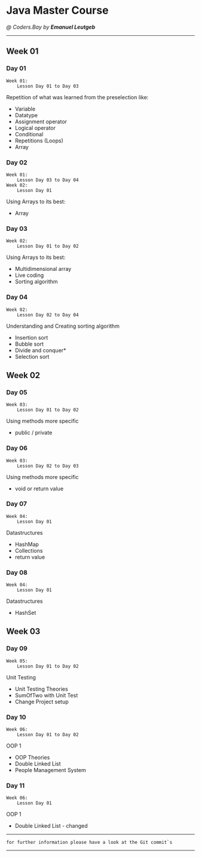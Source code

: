 # Java Master Course
_@ Coders.Bay by **Emanuel Leutgeb**_
_____________________________________

## Week 01

### Day 01
    Week 01:
        Lesson Day 01 to Day 03
Repetition of what was learned from the preselection like:  
* Variable
* Datatype
* Assignment operator
* Logical operator
* Conditional
* Repetitions (Loops)
* Array

### Day 02
    Week 01:
        Lesson Day 03 to Day 04
    Week 02:
        Lesson Day 01
Using Arrays to its best:
* Array

### Day 03
    Week 02:
        Lesson Day 01 to Day 02
Using Arrays to its best:
* Multidimensional array
* Live coding
* Sorting algorithm

### Day 04
    Week 02:
        Lesson Day 02 to Day 04
Understanding and Creating sorting algorithm
* Insertion sort
* Bubble sort
* Divide and conquer*
* Selection sort

## Week 02

### Day 05
    Week 03:
        Lesson Day 01 to Day 02
Using methods more specific
* public / private

### Day 06
    Week 03:
        Lesson Day 02 to Day 03
Using methods more specific
* void or return value

### Day 07
    Week 04:
        Lesson Day 01
Datastructures
* HashMap
* Collections
* return value

### Day 08
    Week 04:
        Lesson Day 01
Datastructures
* HashSet

## Week 03

### Day 09
    Week 05:
        Lesson Day 01 to Day 02
Unit Testing
* Unit Testing Theories
* SumOfTwo with Unit Test
* Change Project setup

### Day 10
    Week 06:
        Lesson Day 01 to Day 02
OOP 1
* OOP Theories
* Double Linked List
* People Management System

### Day 11
    Week 06:
        Lesson Day 01
OOP 1
* Double Linked List - changed

_____________________________________
    for further information please have a look at the Git commit`s
_____________________________________
